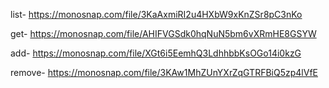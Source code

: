 list-
https://monosnap.com/file/3KaAxmiRI2u4HXbW9xKnZSr8pC3nKo

get-
https://monosnap.com/file/AHIFVGSdk0hqNuN5bm6vXRmHE8GSYW

add-
https://monosnap.com/file/XGt6i5EemhQ3LdhhbbKsOGo14i0kzG

remove-
https://monosnap.com/file/3KAw1MhZUnYXrZqGTRFBiQ5zp4lVfE
